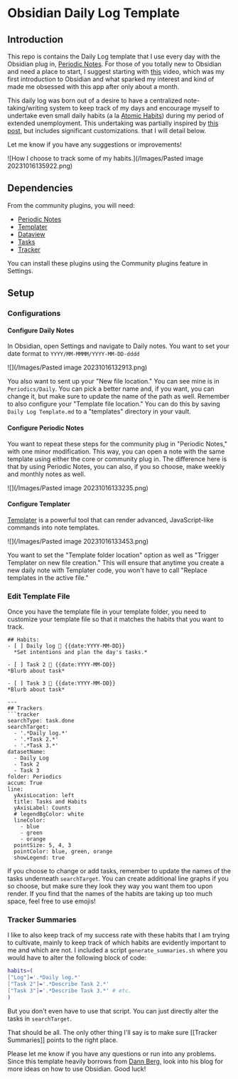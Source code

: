 # Obsidian Daily Log Template

## Introduction

This repo is contains the Daily Log template that I use every day with the Obsidian plug in, [Periodic Notes](https://github.com/liamcain/obsidian-periodic-notes). For those of you totally new to Obsidian and need a place to start, I suggest starting with [this](https://www.youtube.com/watch?v=DbsAQSIKQXk) video, which was my first introduction to Obsidian and what sparked my interest and kind of made me obsessed with this app after only about a month. 

This daily log was born out of a desire to have a centralized note-taking/writing system to keep track of my days and encourage myself to undertake even small daily habits (a la [Atomic Habits](https://jamesclear.com/atomic-habits-summary)) during my period of extended unemployment. This undertaking was partially inspired by [this post](https://dannb.org/blog/2022/obsidian-daily-note-template/), but includes significant customizations. that I will detail below.

Let me know if you have any suggestions or improvements!

![How I choose to track some of my habits.](/Images/Pasted image 20231016135922.png)

## Dependencies

From the community plugins, you will need:

* [Periodic Notes](https://github.com/liamcain/obsidian-periodic-notes)
* [Templater](https://github.com/SilentVoid13/Templater)
* [Dataview](https://github.com/blacksmithgu/obsidian-dataview)
* [Tasks](https://github.com/obsidian-tasks-group/obsidian-tasks)
* [Tracker](https://github.com/pyrochlore/obsidian-tracker)

You can install these plugins using the Community plugins feature in Settings.

## Setup

### Configurations

#### Configure Daily Notes

In Obsidian, open Settings and navigate to Daily notes. You want to set your date format to `YYYY/MM-MMMM/YYYY-MM-DD-dddd`

![](/Images/Pasted image 20231016132913.png)

You also want to sent up your "New file location." You can see mine is in `Periodics/Daily`. You can pick a better name and, if you want, you can change it, but make sure to update the name of the path as well. Remember to also configure your "Template file location." You can do this by saving `Daily Log Template.md` to a "templates" directory in your vault.

#### Configure Periodic Notes

You want to repeat these steps for the community plug in "Periodic Notes," with one minor modification. This way, you can open a note with the same template using either the core or community plug in. The difference here is that by using Periodic Notes, you can also, if you so choose, make weekly and monthly notes as well.

![](/Images/Pasted image 20231016133235.png)

#### Configure Templater

[Templater](https://github.com/SilentVoid13/Templater) is a powerful tool that can render advanced, JavaScript-like commands into note templates. 

![](/Images/Pasted image 20231016133453.png)

You want to set the "Template folder location" option as well as "Trigger Templater on new file creation." This will ensure that anytime you create a new daily note with Templater code, you won't have to call "Replace templates in the active file."

### Edit Template File

Once you have the template file in your template folder, you need to customize your template file so that it matches the habits that you want to track.

```
## Habits:
- [ ] Daily log 📅 {{date:YYYY-MM-DD}}
  *Set intentions and plan the day's tasks.*

- [ ] Task 2 📅 {{date:YYYY-MM-DD}}
*Blurb about task*

- [ ] Task 3 📅 {{date:YYYY-MM-DD}}
*Blurb about task*

---
## Trackers 
```tracker
searchType: task.done
searchTarget: 
  - '.*Daily log.*'
  - '.*Task 2.*'
  - '.*Task 3.*' 
datasetName: 
  - Daily Log
  - Task 2
  - Task 3
folder: Periodics
accum: True
line:
  yAxisLocation: left
  title: Tasks and Habits
  yAxisLabel: Counts
  # legendBgColor: white
  lineColor: 
    - blue
    - green
    - orange
  pointSize: 5, 4, 3
  pointColor: blue, green, orange
  showLegend: true
```

If you choose to change or add tasks, remember to update the names of the tasks underneath `searchTarget`. You can create additional line graphs if you so choose, but make sure they look they way you want them too upon render. If you find that the names of the habits are taking up too much space, feel free to use emojis!

### Tracker Summaries

I like to also keep track of my success rate with these habits that I am trying to cultivate, mainly to keep track of which habits are evidently important to me and which are not. I included a script `generate_summaries.sh` where you would have to alter the following block of code:

```sh
habits=(
["Log"]='.*Daily log.*'
["Task 2"]='.*Describe Task 2.*'
["Task 3"]='.*Describe Task 3.*' # etc.
)
```

But you don't even have to use that script. You can just directly alter the tasks in `searchTarget`. 

That should be all. The only other thing I'll say is to make sure [[Tracker Summaries]] points to the right place.

Please let me know if you have any questions or run into any problems. Since this template heavily borrows from [Dann Berg](https://dannb.org/blog/2022/obsidian-daily-note-template/), look into his blog for more ideas on how to use Obsidian. Good luck!